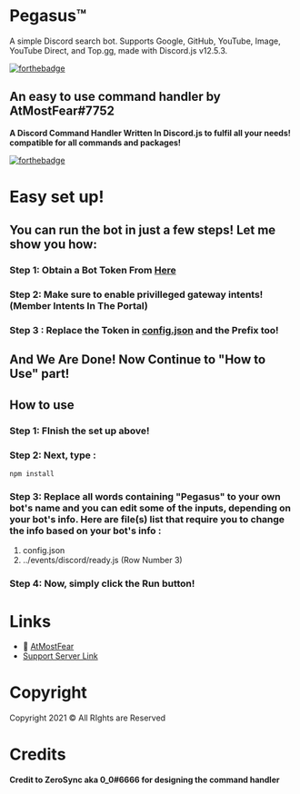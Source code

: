 # Pegasus™
A simple Discord search bot. Supports Google, GitHub, YouTube, Image, YouTube Direct, and Top.gg, made with Discord.js v12.5.3.

[![forthebadge](https://forthebadge.com/images/badges/made-with-javascript.svg)](https://forthebadge.com)


## An easy to use command handler by AtMostFear#7752
**A Discord Command Handler Written In Discord.js to fulfil all your needs! compatible for all commands and packages!**

[![forthebadge](https://forthebadge.com/images/badges/it-works-why.svg)](https://forthebadge.com)

# Easy set up!

## You can run the bot in just a few steps! Let me show you how:
### Step 1: Obtain a Bot Token From [Here](https://discord.com/developers)
### Step 2: Make sure to enable privilleged gateway intents! (Member Intents In The Portal)
### Step 3 : Replace the Token in [config.json](https://github.com/RayZenYTBE/Pegasus/blob/main/config.json) and the Prefix too!
## And We Are Done! Now Continue to "How to Use" part!

## How to use
### Step 1: FInish the set up above!
### Step 2: Next, type :
`
npm install
`
### Step 3: Replace all words containing "Pegasus" to your own bot's name and you can edit some of the inputs, depending on your bot's info. Here are file(s) list that require you to change the info based on your bot's info :
1. config.json
2. ../events/discord/ready.js (Row Number 3)
### Step 4: Now, simply click the Run button!

# Links
- 🔗 [AtMostFear](https://sites.google.com/view/atmostfeardevelopersite/)
- [Support Server Link](https://discord.gg/6XSjbKBbJT)
# Copyright 
Copyright 2021 © All RIghts are Reserved
# Credits
**Credit to ZeroSync aka 0_0#6666 for designing the command handler**

